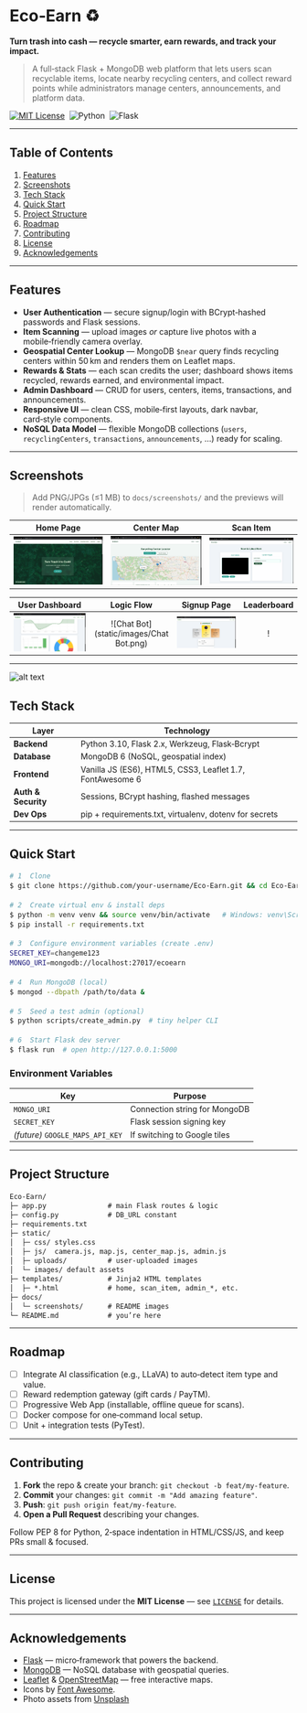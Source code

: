 # Eco‑Earn ♻️

**Turn trash into cash — recycle smarter, earn rewards, and track your impact.**

> A full‑stack Flask + MongoDB web platform that lets users scan recyclable items, locate nearby recycling centers, and collect reward points while administrators manage centers, announcements, and platform data.

[![MIT License](https://img.shields.io/badge/license-MIT-brightgreen)](LICENSE)  ![Python](https://img.shields.io/badge/Python-3.10%2B-blue)  ![Flask](https://img.shields.io/badge/Flask-2.x-lightgrey)

---

## Table of Contents

1. [Features](#features)
2. [Screenshots](#screenshots)
3. [Tech Stack](#tech-stack)
4. [Quick Start](#quick-start)
5. [Project Structure](#project-structure)
6. [Roadmap](#roadmap)
7. [Contributing](#contributing)
8. [License](#license)
9. [Acknowledgements](#acknowledgements)

---

## Features

* **User Authentication** — secure signup/login with BCrypt‑hashed passwords and Flask sessions.
* **Item Scanning** — upload images *or* capture live photos with a mobile‑friendly camera overlay.
* **Geospatial Center Lookup** — MongoDB `$near` query finds recycling centers within 50 km and renders them on Leaflet maps.
* **Rewards & Stats** — each scan credits the user; dashboard shows items recycled, rewards earned, and environmental impact.
* **Admin Dashboard** — CRUD for users, centers, items, transactions, and announcements.
* **Responsive UI** — clean CSS, mobile‑first layouts, dark navbar, card‑style components.
* **NoSQL Data Model** — flexible MongoDB collections (`users`, `recyclingCenters`, `transactions`, `announcements`, …) ready for scaling.

---

## Screenshots

> Add PNG/JPGs (≤1 MB) to `docs/screenshots/` and the previews will render automatically.

|              Home Page             |                Center Map               |                Scan Item                |
| :--------------------------------: | :-------------------------------------: | :-------------------------------------: |
| ![Home](static/images/Home.png) | ![Map](static/images/Center_map.png) | ![Scan](static/images/Scan.png) |

|                User Dashboard                |              Logic Flow              |               Signup Page              |                    Leaderboard                   |
| :------------------------------------------: | :----------------------------------: | :------------------------------------: | :----------------------------------------------: |
| ![Dashboard](static/images/Dashboard.png) | ![Chat Bot](static/images/Chat Bot.png) | ![LeaderBoard](static/images/Leader-Board.png) |!|

---
![alt text](image.png)
## Tech Stack

| Layer               | Technology                                                |
| ------------------- | --------------------------------------------------------- |
| **Backend**         | Python 3.10, Flask 2.x, Werkzeug, Flask‑Bcrypt            |
| **Database**        | MongoDB 6 (NoSQL, geospatial index)                       |
| **Frontend**        | Vanilla JS (ES6), HTML5, CSS3, Leaflet 1.7, FontAwesome 6 |
| **Auth & Security** | Sessions, BCrypt hashing, flashed messages                |
| **Dev Ops**         | pip + requirements.txt, virtualenv, dotenv for secrets    |

---

## Quick Start

```bash
# 1  Clone
$ git clone https://github.com/your‑username/Eco‑Earn.git && cd Eco‑Earn

# 2  Create virtual env & install deps
$ python -m venv venv && source venv/bin/activate   # Windows: venv\Scripts\activate
$ pip install -r requirements.txt

# 3  Configure environment variables (create .env)
SECRET_KEY=changeme123
MONGO_URI=mongodb://localhost:27017/ecoearn

# 4  Run MongoDB (local)
$ mongod --dbpath /path/to/data &

# 5  Seed a test admin (optional)
$ python scripts/create_admin.py  # tiny helper CLI

# 6  Start Flask dev server
$ flask run  # open http://127.0.0.1:5000
```

### Environment Variables

| Key                              | Purpose                       |
| -------------------------------- | ----------------------------- |
| `MONGO_URI`                      | Connection string for MongoDB |
| `SECRET_KEY`                     | Flask session signing key     |
| *(future)* `GOOGLE_MAPS_API_KEY` | If switching to Google tiles  |

---

## Project Structure

```
Eco‑Earn/
├─ app.py               # main Flask routes & logic
├─ config.py            # DB_URL constant
├─ requirements.txt
├─ static/
│  ├─ css/ styles.css
│  ├─ js/  camera.js, map.js, center_map.js, admin.js
│  ├─ uploads/          # user‑uploaded images
│  └─ images/ default assets
├─ templates/           # Jinja2 HTML templates
│  ├─ *.html            # home, scan_item, admin_*, etc.
├─ docs/
│  └─ screenshots/      # README images
└─ README.md            # you’re here
```

---

## Roadmap

* [ ] Integrate AI classification (e.g., LLaVA) to auto‑detect item type and value.
* [ ] Reward redemption gateway (gift cards / PayTM).
* [ ] Progressive Web App (installable, offline queue for scans).
* [ ] Docker compose for one‑command local setup.
* [ ] Unit + integration tests (PyTest).

---

## Contributing

1. **Fork** the repo & create your branch: `git checkout -b feat/my‑feature`.
2. **Commit** your changes: `git commit -m "Add amazing feature"`.
3. **Push**: `git push origin feat/my‑feature`.
4. **Open a Pull Request** describing your changes.

Follow PEP 8 for Python, 2‑space indentation in HTML/CSS/JS, and keep PRs small & focused.

---

## License

This project is licensed under the **MIT License** — see [`LICENSE`](LICENSE) for details.

---

## Acknowledgements

* [Flask](https://flask.palletsprojects.com/) — micro‑framework that powers the backend.
* [MongoDB](https://www.mongodb.com/) — NoSQL database with geospatial queries.
* [Leaflet](https://leafletjs.com/) & [OpenStreetMap](https://www.openstreetmap.org/) — free interactive maps.
* Icons by [Font Awesome](https://fontawesome.com/).
* Photo assets from [Unsplash](https://unsplash.com/)
